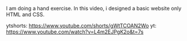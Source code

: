 I am doing a hand exercise. In this video, i designed a basic website only HTML and CSS.

ytshorts: https://www.youtube.com/shorts/gWtTCOAN2Wo
yt: https://www.youtube.com/watch?v=L4m2EJPgK2o&t=7s